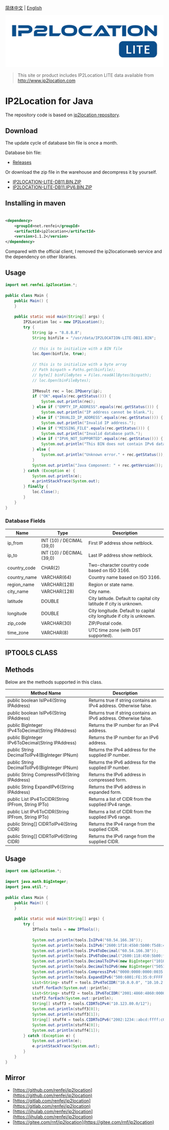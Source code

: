 [简体中文](./README_zh.md) | [English](./README.md)

![./doc/logo.png](./doc/logo.png)

> This site or product includes IP2Location LITE data available from http://www.ip2location.com

# IP2Location for Java

The repository code is based on [ip2location repository](https://github.com/ip2location/ip2location-java).

## Download

The update cycle of database bin file is once a month.

Database bin file:

- [Releases](https://github.com/renfei/ip2location/releases)

Or download the zip file in the warehouse and decompress it by yourself.

- [IP2LOCATION-LITE-DB11.BIN.ZIP](./IP2LOCATION-LITE-DB11.BIN.ZIP)
- [IP2LOCATION-LITE-DB11.IPV6.BIN.ZIP](./IP2LOCATION-LITE-DB11.IPV6.BIN.ZIP)

## Installing in maven

```xml

<dependency>
    <groupId>net.renfei</groupId>
    <artifactId>ip2location</artifactId>
    <version>1.1.2</version>
</dependency>
```

Compared with the official client, I removed the ip2locationweb service and the dependency on other libraries.

## Usage

```java
import net.renfei.ip2location.*;

public class Main {
    public Main() {
    }

    public static void main(String[] args) {
        IP2Location loc = new IP2Location();
        try {
            String ip = "8.8.8.8";
            String binfile = "/usr/data/IP2LOCATION-LITE-DB11.BIN";

            // this is to initialize with a BIN file
            loc.Open(binfile, true);

            // this is to initialize with a byte array
            // Path binpath = Paths.get(binfile);
            // byte[] binFileBytes = Files.readAllBytes(binpath);
            // loc.Open(binFileBytes);

            IPResult rec = loc.IPQuery(ip);
            if ("OK".equals(rec.getStatus())) {
                System.out.println(rec);
            } else if ("EMPTY_IP_ADDRESS".equals(rec.getStatus())) {
                System.out.println("IP address cannot be blank.");
            } else if ("INVALID_IP_ADDRESS".equals(rec.getStatus())) {
                System.out.println("Invalid IP address.");
            } else if ("MISSING_FILE".equals(rec.getStatus())) {
                System.out.println("Invalid database path.");
            } else if ("IPV6_NOT_SUPPORTED".equals(rec.getStatus())) {
                System.out.println("This BIN does not contain IPv6 data.");
            } else {
                System.out.println("Unknown error." + rec.getStatus());
            }
            System.out.println("Java Component: " + rec.getVersion());
        } catch (Exception e) {
            System.out.println(e);
            e.printStackTrace(System.out);
        } finally {
            loc.Close();
        }
    }
}
```

### Database Fields

| Name         | Type                      | Description                                                           |
|--------------|---------------------------|-----------------------------------------------------------------------|
| ip_from      | INT (10) / DECIMAL (39,0) | First IP address show netblock.                                       |
| ip_to        | INT (10) / DECIMAL (39,0) | Last IP address show netblock.                                        |
| country_code | CHAR(2)                   | Two-character country code based on ISO 3166.                         |
| country_name | VARCHAR(64)               | Country name based on ISO 3166.                                       |
| region_name  | VARCHAR(128)              | Region or state name.                                                 |
| city_name    | VARCHAR(128)              | City name.                                                            |
| latitude     | DOUBLE                    | City latitude. Default to capital city latitude if city is unknown.   |
| longitude    | DOUBLE                    | City longitude. Default to capital city longitude if city is unknown. |
| zip_code     | VARCHAR(30)               | ZIP/Postal code.                                                      |
| time_zone    | VARCHAR(8)                | UTC time zone (with DST supported).                                   |

## IPTOOLS CLASS

## Methods

Below are the methods supported in this class.

| Method Name                                                | Description                                                       |
|------------------------------------------------------------|-------------------------------------------------------------------|
| public boolean IsIPv4(String IPAddress)                    | Returns true if string contains an IPv4 address. Otherwise false. |
| public boolean IsIPv6(String IPAddress)                    | Returns true if string contains an IPv6 address. Otherwise false. |
| public BigInteger IPv4ToDecimal(String IPAddress)          | Returns the IP number for an IPv4 address.                        |
| public BigInteger IPv6ToDecimal(String IPAddress)          | Returns the IP number for an IPv6 address.                        |
| public String DecimalToIPv4(BigInteger IPNum)              | Returns the IPv4 address for the supplied IP number.              |
| public String DecimalToIPv6(BigInteger IPNum)              | Returns the IPv6 address for the supplied IP number.              |
| public String CompressIPv6(String IPAddress)               | Returns the IPv6 address in compressed form.                      |
| public String ExpandIPv6(String IPAddress)                 | Returns the IPv6 address in expanded form.                        |
| public List<String> IPv4ToCIDR(String IPFrom, String IPTo) | Returns a list of CIDR from the supplied IPv4 range.              |
| public List<String> IPv6ToCIDR(String IPFrom, String IPTo) | Returns a list of CIDR from the supplied IPv6 range.              |
| public String[] CIDRToIPv4(String CIDR)                    | Returns the IPv4 range from the supplied CIDR.                    |
| public String[] CIDRToIPv6(String CIDR)                    | Returns the IPv6 range from the supplied CIDR.                    |

## Usage

```java
import com.ip2location.*;

import java.math.BigInteger;
import java.util.*;

public class Main {
    public Main() {
    }

    public static void main(String[] args) {
        try {
            IPTools tools = new IPTools();

            System.out.println(tools.IsIPv4("60.54.166.38"));
            System.out.println(tools.IsIPv6("2600:1f18:45b0:5b00:f5d8:4183:7710:ceec"));
            System.out.println(tools.IPv4ToDecimal("60.54.166.38"));
            System.out.println(tools.IPv6ToDecimal("2600:118:450:5b00:f5d8:4183:7710:ceec"));
            System.out.println(tools.DecimalToIPv4(new BigInteger("1010214438")));
            System.out.println(tools.DecimalToIPv6(new BigInteger("50510686025047391022278667396705210092")));
            System.out.println(tools.CompressIPv6("0000:0000:0000:0035:0000:FFFF:0000:0000"));
            System.out.println(tools.ExpandIPv6("500:6001:FE:35:0:FFFF::"));
            List<String> stuff = tools.IPv4ToCIDR("10.0.0.0", "10.10.2.255");
            stuff.forEach(System.out::println);
            List<String> stuff2 = tools.IPv6ToCIDR("2001:4860:4860:0000:0000:0000:0000:8888", "2001:4860:4860:0000:eeee:ffff:ffff:ffff");
            stuff2.forEach(System.out::println);
            String[] stuff3 = tools.CIDRToIPv4("10.123.80.0/12");
            System.out.println(stuff3[0]);
            System.out.println(stuff3[1]);
            String[] stuff4 = tools.CIDRToIPv6("2002:1234::abcd:ffff:c0a8:101/62");
            System.out.println(stuff4[0]);
            System.out.println(stuff4[1]);
        } catch (Exception e) {
            System.out.println(e);
            e.printStackTrace(System.out);
        }
    }
}
```

## Mirror

* [https://github.com/renfei/ip2location](https://github.com/renfei/ip2location)
* [https://gitlab.com/renfei/ip2location](https://gitlab.com/renfei/ip2location)
* [https://jihulab.com/renfei/ip2location](https://jihulab.com/renfei/ip2location)
* [https://gitee.com/rnf/ip2location](https://gitee.com/rnf/ip2location)
